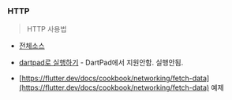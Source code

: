 ### HTTP
> HTTP 사용법

- [전체소스](../../lib/io/HttpSimple.dart)
- [dartpad로 실행하기](#) - DartPad에서 지원안함. 실행안됨.


- [https://flutter.dev/docs/cookbook/networking/fetch-data](https://flutter.dev/docs/cookbook/networking/fetch-data) 예제
